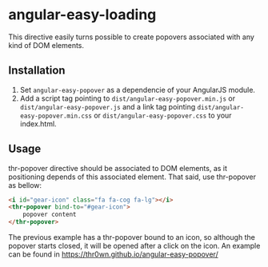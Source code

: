 # angular-easy-loading

This directive easily turns possible to create popovers associated with any kind of DOM elements.

## Installation

1. Set `angular-easy-popover` as a dependencie of your AngularJS module.
2. Add a script tag pointing to `dist/angular-easy-popover.min.js` or `dist/angular-easy-popover.js` and a link tag pointing `dist/angular-easy-popover.min.css` or `dist/angular-easy-popover.css` to your index.html.

## Usage

thr-popover directive should be associated to DOM elements, as it positioning depends of this associated element. That said, use thr-popover as bellow:
```html
<i id="gear-icon" class="fa fa-cog fa-lg"></i>
<thr-popover bind-to="#gear-icon">
    popover content
</thr-popover>
```
The previous example has a thr-popover bound to an icon, so although the popover starts closed, it will be opened after a click on the icon.
An example can be found in https://thr0wn.github.io/angular-easy-popover/ 
